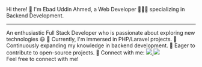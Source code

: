 
Hi there! 👋
I'm Ebad Uddin Ahmed, a Web Developer 👨🏻‍💻 specializing in Backend Development.
<hr style="height: 1px;">
An enthusiastic Full Stack Developer who is passionate about exploring new technologies 😃
🔭 Currently, I'm immersed in PHP/Laravel projects.
🌱 Continuously expanding my knowledge in backend development.
💫 Eager to contribute to open-source projects.
🤝 Connect with me:
<a href="https://www.linkedin.com/in/ebad-uddin-ahmed-3035241a0/">
<img src="https://img.shields.io/badge/linkedin%20-%230077B5.svg?&style=for-the-badge&logo=linkedin&logoColor=white"/>
</a>
<a href="https://www.youtube.com/channel/Techtutorials29">
<img src="https://img.shields.io/badge/YouTube%20-%23FF0000.svg?&style=for-the-badge&logo=youtube&logoColor=white"/>
</a>
<br />
Feel free to connect with me!

